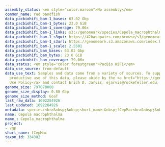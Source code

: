 ```yaml
---
assembly_status: <em style="color:maroon">No assembly</em>
common_name: red bandfish
data_pacbiohifi_bam-1_bases: 63.02 Gbp
data_pacbiohifi_bam-1_bytes: 23.0 GiB
data_pacbiohifi_bam-1_coverage: 79.06x
data_pacbiohifi_bam-1_links: s3://genomeark/species/Cepola_macrophthalma/fCepMac1/genomic_data/pacbio_hifi/<br>
data_pacbiohifi_bam-1_s3gui: https://42basepairs.com/browse/s3/genomeark/species/Cepola_macrophthalma/fCepMac1/genomic_data/pacbio_hifi/
data_pacbiohifi_bam-1_s3url: https://genomeark.s3.amazonaws.com/index.html?prefix=species/Cepola_macrophthalma/fCepMac1/genomic_data/pacbio_hifi/
data_pacbiohifi_bam-1_scale: 2.5501
data_pacbiohifi_bam_bases: 63.02 Gbp
data_pacbiohifi_bam_bytes: 23.0 GiB
data_pacbiohifi_bam_coverage: 79.06x
data_status: <em style="color:forestgreen">PacBio HiFi</em>
data_use_source: from-default
data_use_text: Samples and data come from a variety of sources. To support fair and
  productive use of this data, please abide by the <a href="https://genome10k.soe.ucsc.edu/data-use-policies/">Data
  Use Policy</a> and contact Erich D. Jarvis, ejarvis@rockefeller.edu, with any questions.
genome_size: 797070000
genome_size_display: 0.80 Gbp
genome_size_method: GoaT
last_raw_data: 1692284926
last_updated: 1692284926
metadata: species:<br>&nbsp;&nbsp;short_name:&nbsp;fCepMac<br>&nbsp;&nbsp;name:&nbsp;Cepola&nbsp;macrophthalma<br>&nbsp;&nbsp;taxon_id:&nbsp;334382<br>&nbsp;&nbsp;common_name:&nbsp;red&nbsp;bandfish<br>&nbsp;&nbsp;order:<br>&nbsp;&nbsp;&nbsp;&nbsp;name:&nbsp;Perciformes<br>&nbsp;&nbsp;family:<br>&nbsp;&nbsp;&nbsp;&nbsp;name:&nbsp;Cepolidae<br>&nbsp;&nbsp;individuals:<br>&nbsp;&nbsp;&nbsp;&nbsp;-&nbsp;short_name:&nbsp;fCepMac1<br>&nbsp;&nbsp;&nbsp;&nbsp;&nbsp;&nbsp;biosample_id:&nbsp;SAMEA112788985<br>&nbsp;&nbsp;&nbsp;&nbsp;&nbsp;&nbsp;sex:<br>&nbsp;&nbsp;genome_size:&nbsp;797070000<br>&nbsp;&nbsp;genome_size_method:&nbsp;GoaT<br>&nbsp;&nbsp;project:&nbsp;[&nbsp;vgp&nbsp;]<br>
name: Cepola macrophthalma
name_: Cepola_macrophthalma
project:
- vgp
short_name: fCepMac
taxon_id: 334382
---
```

